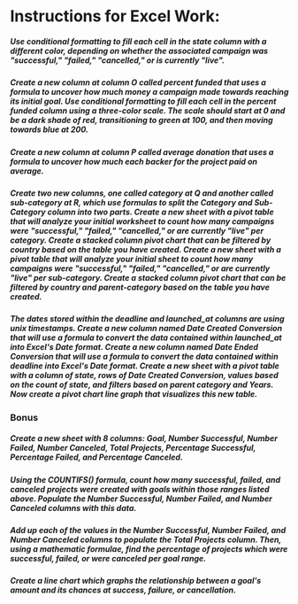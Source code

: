 # Instructions for Excel Work:

##### Use conditional formatting to fill each cell in the state column with a different color, depending on whether the associated campaign was "successful," "failed," "cancelled," or is currently "live".
##### Create a new column at column O called percent funded that uses a formula to uncover how much money a campaign made towards reaching its initial goal. Use conditional formatting to fill each cell in the percent funded column using a three-color scale. The scale should start at 0 and be a dark shade of red, transitioning to green at 100, and then moving towards blue at 200.
##### Create a new column at column P called average donation that uses a formula to uncover how much each backer for the project paid on average.
##### Create two new columns, one called category at Q and another called sub-category at R, which use formulas to split the Category and Sub-Category column into two parts. Create a new sheet with a pivot table that will analyze your initial worksheet to count how many campaigns were "successful," "failed," "cancelled," or are currently "live" per category. Create a stacked column pivot chart that can be filtered by country based on the table you have created. Create a new sheet with a pivot table that will analyze your initial sheet to count how many campaigns were "successful," "failed," "cancelled," or are currently "live" per sub-category. Create a stacked column pivot chart that can be filtered by country and parent-category based on the table you have created.
##### The dates stored within the deadline and launched_at columns are using unix timestamps. Create a new column named Date Created Conversion that will use a formula to convert the data contained within launched_at into Excel's Date format. Create a new column named Date Ended Conversion that will use a formula to convert the data contained within deadline into Excel's Date format. Create a new sheet with a pivot table with a column of state, rows of Date Created Conversion, values based on the count of state, and filters based on parent category and Years. Now create a pivot chart line graph that visualizes this new table.

### Bonus
##### Create a new sheet with 8 columns: Goal, Number Successful, Number Failed, Number Canceled, Total Projects, Percentage Successful, Percentage Failed, and Percentage Canceled.
##### Using the COUNTIFS() formula, count how many successful, failed, and canceled projects were created with goals within those ranges listed above. Populate the Number Successful, Number Failed, and Number Canceled columns with this data.
##### Add up each of the values in the Number Successful, Number Failed, and Number Canceled columns to populate the Total Projects column. Then, using a mathematic formulae, find the percentage of projects which were successful, failed, or were canceled per goal range.
##### Create a line chart which graphs the relationship between a goal's amount and its chances at success, failure, or cancellation.
